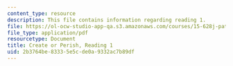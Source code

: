 ```yaml
---
content_type: resource
description: This file contains information regarding reading 1.
file: https://ol-ocw-studio-app-qa.s3.amazonaws.com/courses/15-628j-patents-copyrights-and-the-law-of-intellectual-property-spring-2013/2b3764be83335e5cde0a9332ac7b89df_MIT15_628JS13_read01.pdf
file_type: application/pdf
resourcetype: Document
title: Create or Perish, Reading 1
uid: 2b3764be-8333-5e5c-de0a-9332ac7b89df
---
```

